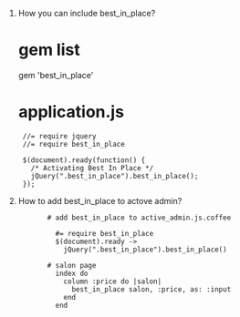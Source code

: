1. How you can include best_in_place?
      
      # gem list
      gem 'best_in_place'
      
      # application.js
      
        //= require jquery
        //= require best_in_place
        
        $(document).ready(function() {
          /* Activating Best In Place */
          jQuery(".best_in_place").best_in_place();
        });
   
2. How to add best_in_place to actove admin?

              # add best_in_place to active_admin.js.coffee

                #= require best_in_place
                $(document).ready ->
                  jQuery(".best_in_place").best_in_place()

              # salon page
                index do
                  column :price do |salon|
                    best_in_place salon, :price, as: :input
                  end
                end

